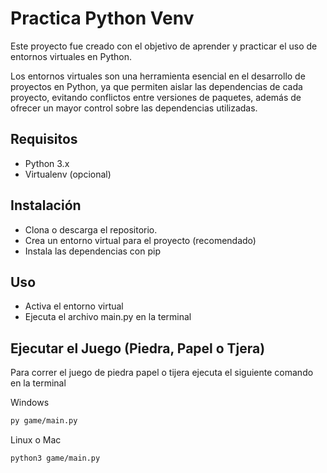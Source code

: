 # Practica Python Venv

Este proyecto fue creado con el objetivo de aprender y practicar el uso de entornos virtuales en Python.

Los entornos virtuales son una herramienta esencial en el desarrollo de proyectos en Python, ya que permiten aislar las dependencias de cada proyecto, evitando conflictos entre versiones de paquetes, además de ofrecer un mayor control sobre las dependencias utilizadas.

## Requisitos

- Python 3.x
- Virtualenv (opcional)

## Instalación

- Clona o descarga el repositorio.
- Crea un entorno virtual para el proyecto (recomendado)
- Instala las dependencias con pip

## Uso

- Activa el entorno virtual
- Ejecuta el archivo main.py en la terminal

## Ejecutar el Juego (Piedra, Papel o Tjera)

Para correr el juego de piedra papel o tijera ejecuta el siguiente comando en la terminal

Windows

```sh
py game/main.py
```

Linux o Mac

```sh
python3 game/main.py
```
